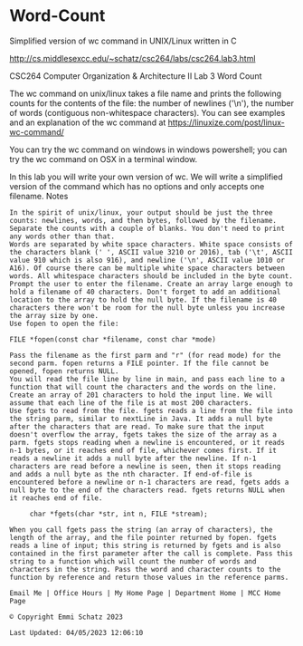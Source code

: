# Word-Count
Simplified version of wc command in UNIX/Linux written in C

http://cs.middlesexcc.edu/~schatz/csc264/labs/csc264.lab3.html

CSC264 Computer Organization & Architecture II
Lab 3
Word Count

The wc command on unix/linux takes a file name and prints the following counts for the contents of the file: the number of newlines ('\n'), the number of words (contiguous non-whitespace characters). You can see examples and an explanation of the wc command at https://linuxize.com/post/linux-wc-command/

You can try the wc command on windows in windows powershell; you can try the wc command on OSX in a terminal window.

In this lab you will write your own version of wc. We will write a simplified version of the command which has no options and only accepts one filename.
Notes

    In the spirit of unix/linux, your output should be just the three counts: newlines, words, and then bytes, followed by the filename. Separate the counts with a couple of blanks. You don't need to print any words other than that.
    Words are separated by white space characters. White space consists of the characters blank (' ', ASCII value 3210 or 2016), tab ('\t', ASCII value 910 which is also 916), and newline ('\n', ASCII value 1010 or A16). Of course there can be multiple white space characters between words. All whitespace characters should be included in the byte count.
    Prompt the user to enter the filename. Create an array large enough to hold a filename of 40 characters. Don't forget to add an additional location to the array to hold the null byte. If the filename is 40 characters there won't be room for the null byte unless you increase the array size by one.
    Use fopen to open the file:

    FILE *fopen(const char *filename, const char *mode)

    Pass the filename as the first parm and "r" (for read mode) for the second parm. fopen returns a FILE pointer. If the file cannot be opened, fopen returns NULL.
    You will read the file line by line in main, and pass each line to a function that will count the characters and the words on the line. Create an array of 201 characters to hold the input line. We will assume that each line of the file is at most 200 characters.
    Use fgets to read from the file. fgets reads a line from the file into the string parm, similar to nextLine in Java. It adds a null byte after the characters that are read. To make sure that the input doesn't overflow the array, fgets takes the size of the array as a parm. fgets stops reading when a newline is encountered, or it reads n-1 bytes, or it reaches end of file, whichever comes first. If it reads a newline it adds a null byte after the newline. If n-1 characters are read before a newline is seen, then it stops reading and adds a null byte as the nth character. If end-of-file is encountered before a newline or n-1 characters are read, fgets adds a null byte to the end of the characters read. fgets returns NULL when it reaches end of file.

         char *fgets(char *str, int n, FILE *stream);

    When you call fgets pass the string (an array of characters), the length of the array, and the file pointer returned by fopen. fgets reads a line of input; this string is returned by fgets and is also contained in the first parameter after the call is complete. Pass this string to a function which will count the number of words and characters in the string. Pass the word and character counts to the function by reference and return those values in the reference parms.

    Email Me | Office Hours | My Home Page | Department Home | MCC Home Page

    © Copyright Emmi Schatz 2023

    Last Updated: 04/05/2023 12:06:10 